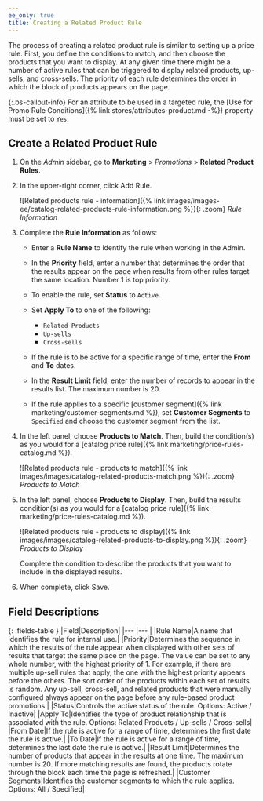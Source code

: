 ```yaml
---
ee_only: true
title: Creating a Related Product Rule
---
```


The process of creating a related product rule is similar to setting up a price rule. First, you define the conditions to match, and then choose the products that you want to display. At any given time there might be a number of active rules that can be triggered to display related products, up-sells, and cross-sells. The priority of each rule determines the order in which the block of products appears on the page.

{:.bs-callout-info}
For an attribute to be used in a targeted rule, the [Use for Promo Rule Conditions]({% link stores/attributes-product.md -%}) property must be set to `Yes`.

## Create a Related Product Rule

1. On the _Admin_ sidebar, go to **Marketing** > _Promotions_ > **Related Product Rules**.

1. In the upper-right corner, click <span class="btn">Add Rule</span>.

    ![Related products rule - information]({% link images/images-ee/catalog-related-products-rule-information.png %}){: .zoom}
    _Rule Information_

1. Complete the **Rule Information** as follows:

   - Enter a **Rule Name** to identify the rule when working in the Admin.

   - In the **Priority** field, enter a number that determines the order that the results appear on the page when results from other rules target the same location. Number 1 is top priority.

   - To enable the rule, set **Status** to `Active`.

   - Set **Apply To** to one of the following:

      - `Related Products`
      - `Up-sells`
      - `Cross-sells`

   - If the rule is to be active for a specific range of time, enter the **From** and **To** dates.

   - In the **Result Limit** field, enter the number of records to appear in the results list. The maximum number is 20.

   - If the rule applies to a specific [customer segment]({% link marketing/customer-segments.md %}), set **Customer Segments** to `Specified` and choose the customer segment from the list.

1. In the left panel, choose **Products to Match**. Then, build the condition(s) as you would for a [catalog price rule]({% link marketing/price-rules-catalog.md %}).

    ![Related products rule - products to match]({% link images/images/catalog-related-products-match.png %}){: .zoom}
    _Products to Match_

1. In the left panel, choose **Products to Display**. Then, build the results condition(s) as you would for a [catalog price rule]({% link marketing/price-rules-catalog.md %}).

    ![Related products rule - products to display]({% link images/images/catalog-related-products-to-display.png %}){: .zoom}
    _Products to Display_

    Complete the condition to describe the products that you want to include in the displayed results.

1. When complete, click <span class="btn">Save</span>.

## Field Descriptions

{: .fields-table }
|Field|Description|
|--- |--- |
|Rule Name|A name that identifies the rule for internal use.|
|Priority|Determines the sequence in which the results of the rule appear when displayed with other sets of results that target the same place on the page. The value can be set to any whole number, with the highest priority of 1. For example, if there are multiple up-sell rules that apply, the one with the highest priority appears before the others. The sort order of the products within each set of results is random. Any up-sell, cross-sell, and related products that were manually configured always appear on the page before any rule-based product promotions.|
|Status|Controls the active status of the rule. Options: Active / Inactive|
|Apply To|Identifies the type of product relationship that is associated with the rule. Options: Related Products / Up-sells / Cross-sells|
|From Date|If the rule is active for a range of time, determines the first date the rule is active.|
|To Date|If the rule is active for a range of time, determines the last date the rule is active.|
|Result Limit|Determines the number of products that appear in the results at one time. The maximum number is 20. If more matching results are found, the products rotate through the block each time the page is refreshed.|
|Customer Segments|Identifies the customer segments to which the rule applies.  Options: All / Specified|

<!--
  This is a style declaration so that long field names are not wrapped by table auto styling for column widths.
-->
<style>
.fields-table td:first-of-type {
  width: 220px;
}
</style>